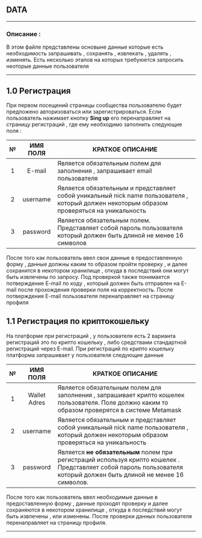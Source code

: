 ## **DATA**

---


### **Описание :**

В этом файле представлены основыне данные которые есть необходимость запрашивать , сохранять , извлекать , удалять , изменять. Есть несколько этапов на которых требуюется запросить неоторые данные пользователя

---

## 1.0 **Регистрация**

При первом посещений страницы сообщества пользователю будет предложено авторизоваться или зарегистрироваться. Если пользователь нажимает кнопку **Sing up** его перенаправляет на страницу регистраций , где ему необходимо заполнить следующие поля : 
 
| №     |  ИМЯ ПОЛЯ  | КРАТКОЕ ОПИСАНИЕ
|:-----:|:------------:|----------------- 
| 1     | E-mail      | Является обязательным полем для заполнения , запрашивает email пользователя 
| 2     | username    | Является обязательным и представляет собой уникальный nick name пользователя , который должен некоторым образом проверяться на уникальность 
| 3     | password    | Является обязательным полем. Представляет собой пароль пользователя который должен быть длиной не менее 16 символов 

После того как пользователь ввел свои данные в предоставленную форму , данные должны каким то образом пройти проверку , и далее сохранится в некотором хранилище , откуда в последствий они могут быть извлечены по запросу. Под проверкой также понимается потверждение E-mail по коду , который должен быть отправлен на E-mail после прохождения проверки поля на корректность. После потверждения E-mail пользователя перенаправляет на страницу профиля 

## 1.1 Регистрация по криптокошельку 

На платформе при регистраций , у пользователя есть 2 варианта регистраций это по крипто кошельку , либо средствами стандартной регистраций через E-mail. При регистраций по крипто кошельку платформа запрашивает у пользователя следующие данные 


| №     |  ИМЯ ПОЛЯ  | КРАТКОЕ ОПИСАНИЕ
|:-----:|:------------:|----------------- 
| 1     | Wallet Adres      | Является обязательным полем для заполнения , запрашивает крипто кошелек пользователя. Поле должно каким то образом проверятся в системе Metamask 
| 2     | username    | Является обязательным и представляет собой уникальный nick name пользователя , который должен некоторым образом проверяться на уникальность 
| 3     | password    | Является **не обязательным** полем при регистраций используя крипто кошелек . Представляет собой пароль пользователя который должен быть длиной не менее 16 символов. 


После того как пользователь ввел необходимые данные в предоставленную форму , данные проходят проверку и далее сохраняются в некотором хранилище , откуда в последствий могут быть извлечены , или изменены. После проверки данных пользователя перенаправляет на страницу профиля. 

---


















